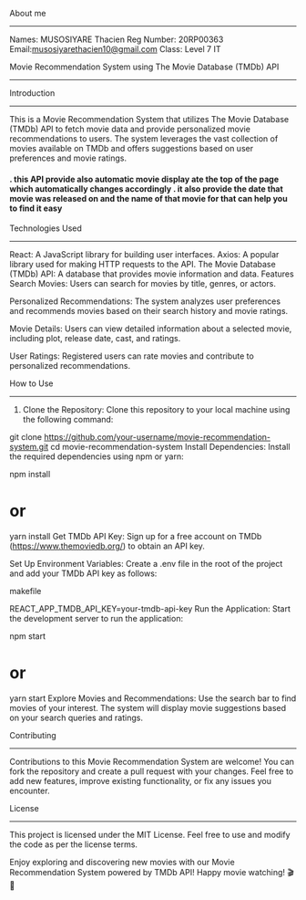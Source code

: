 About me
_________

Names: MUSOSIYARE Thacien
Reg Number: 20RP00363
Email:musosiyarethacien10@gmail.com
Class: Level 7 IT


Movie Recommendation System using The Movie Database (TMDb) API
________________________________________________________________

Introduction
_______________

This is a Movie Recommendation System that utilizes The Movie Database (TMDb) API to fetch movie data and provide personalized movie recommendations to users. The system leverages the vast collection of movies available on TMDb and offers suggestions based on user preferences and movie ratings.

<h4>
. this API provide also automatic movie display ate the top of the page
  which automatically changes accordingly 
. it also provide the date that movie was released on and the name of that movie
  for that can help you to find it easy
  </h4>

Technologies Used
___________________

React: A JavaScript library for building user interfaces.
Axios: A popular library used for making HTTP requests to the API.
The Movie Database (TMDb) API: A database that provides movie information and data.
Features
Search Movies: Users can search for movies by title, genres, or actors.

Personalized Recommendations: The system analyzes user preferences and recommends movies based on their search history and movie ratings.

Movie Details: Users can view detailed information about a selected movie, including plot, release date, cast, and ratings.

User Ratings: Registered users can rate movies and contribute to personalized recommendations.

How to Use
____________

1. Clone the Repository:
Clone this repository to your local machine using the following command:

git clone https://github.com/your-username/movie-recommendation-system.git
cd movie-recommendation-system
Install Dependencies:
Install the required dependencies using npm or yarn:

npm install

# or
yarn install
Get TMDb API Key:
Sign up for a free account on TMDb (https://www.themoviedb.org/) to obtain an API key.

Set Up Environment Variables:
Create a .env file in the root of the project and add your TMDb API key as follows:

makefile

REACT_APP_TMDB_API_KEY=your-tmdb-api-key
Run the Application:
Start the development server to run the application:

npm start
# or
yarn start
Explore Movies and Recommendations:
Use the search bar to find movies of your interest. The system will display movie suggestions based on your search queries and ratings.

Contributing
_______________

Contributions to this Movie Recommendation System are welcome! You can fork the repository and create a pull request with your changes. Feel free to add new features, improve existing functionality, or fix any issues you encounter.

License
___________

This project is licensed under the MIT License. Feel free to use and modify the code as per the license terms.

Enjoy exploring and discovering new movies with our Movie Recommendation System powered by TMDb API! Happy movie watching! 🎬🍿